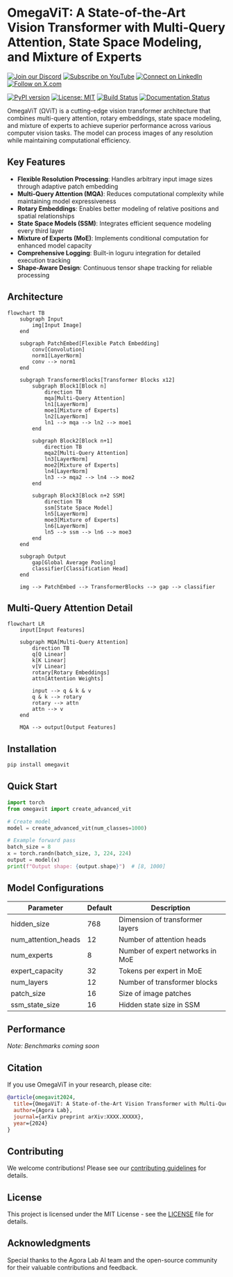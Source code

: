# OmegaViT: A State-of-the-Art Vision Transformer with Multi-Query Attention, State Space Modeling, and Mixture of Experts

[![Join our Discord](https://img.shields.io/badge/Discord-Join%20our%20server-5865F2?style=for-the-badge&logo=discord&logoColor=white)](https://discord.gg/agora-999382051935506503) [![Subscribe on YouTube](https://img.shields.io/badge/YouTube-Subscribe-red?style=for-the-badge&logo=youtube&logoColor=white)](https://www.youtube.com/@kyegomez3242) [![Connect on LinkedIn](https://img.shields.io/badge/LinkedIn-Connect-blue?style=for-the-badge&logo=linkedin&logoColor=white)](https://www.linkedin.com/in/kye-g-38759a207/) [![Follow on X.com](https://img.shields.io/badge/X.com-Follow-1DA1F2?style=for-the-badge&logo=x&logoColor=white)](https://x.com/kyegomezb)




[![PyPI version](https://badge.fury.io/py/omegavit.svg)](https://badge.fury.io/py/omegavit)
[![License: MIT](https://img.shields.io/badge/License-MIT-yellow.svg)](https://opensource.org/licenses/MIT)
[![Build Status](https://github.com/Agora-Lab-AI/OmegaViT/workflows/build/badge.svg)](https://github.com/Agora-Lab-AI/OmegaViT/actions)
[![Documentation Status](https://readthedocs.org/projects/omegavit/badge/?version=latest)](https://omegavit.readthedocs.io/en/latest/?badge=latest)

OmegaViT (ΩViT) is a cutting-edge vision transformer architecture that combines multi-query attention, rotary embeddings, state space modeling, and mixture of experts to achieve superior performance across various computer vision tasks. The model can process images of any resolution while maintaining computational efficiency.

## Key Features

- **Flexible Resolution Processing**: Handles arbitrary input image sizes through adaptive patch embedding
- **Multi-Query Attention (MQA)**: Reduces computational complexity while maintaining model expressiveness
- **Rotary Embeddings**: Enables better modeling of relative positions and spatial relationships
- **State Space Models (SSM)**: Integrates efficient sequence modeling every third layer
- **Mixture of Experts (MoE)**: Implements conditional computation for enhanced model capacity
- **Comprehensive Logging**: Built-in loguru integration for detailed execution tracking
- **Shape-Aware Design**: Continuous tensor shape tracking for reliable processing

## Architecture

```mermaid
flowchart TB
    subgraph Input
        img[Input Image]
    end
    
    subgraph PatchEmbed[Flexible Patch Embedding]
        conv[Convolution]
        norm1[LayerNorm]
        conv --> norm1
    end
    
    subgraph TransformerBlocks[Transformer Blocks x12]
        subgraph Block1[Block n]
            direction TB
            mqa[Multi-Query Attention]
            ln1[LayerNorm]
            moe1[Mixture of Experts]
            ln2[LayerNorm]
            ln1 --> mqa --> ln2 --> moe1
        end
        
        subgraph Block2[Block n+1]
            direction TB
            mqa2[Multi-Query Attention]
            ln3[LayerNorm]
            moe2[Mixture of Experts]
            ln4[LayerNorm]
            ln3 --> mqa2 --> ln4 --> moe2
        end
        
        subgraph Block3[Block n+2 SSM]
            direction TB
            ssm[State Space Model]
            ln5[LayerNorm]
            moe3[Mixture of Experts]
            ln6[LayerNorm]
            ln5 --> ssm --> ln6 --> moe3
        end
    end
    
    subgraph Output
        gap[Global Average Pooling]
        classifier[Classification Head]
    end
    
    img --> PatchEmbed --> TransformerBlocks --> gap --> classifier
```

## Multi-Query Attention Detail

```mermaid
flowchart LR
    input[Input Features]
    
    subgraph MQA[Multi-Query Attention]
        direction TB
        q[Q Linear]
        k[K Linear]
        v[V Linear]
        rotary[Rotary Embeddings]
        attn[Attention Weights]
        
        input --> q & k & v
        q & k --> rotary
        rotary --> attn
        attn --> v
    end
    
    MQA --> output[Output Features]

```

## Installation

```bash
pip install omegavit
```

## Quick Start

```python
import torch
from omegavit import create_advanced_vit

# Create model
model = create_advanced_vit(num_classes=1000)

# Example forward pass
batch_size = 8
x = torch.randn(batch_size, 3, 224, 224)
output = model(x)
print(f"Output shape: {output.shape}")  # [8, 1000]
```

## Model Configurations

| Parameter | Default | Description |
|-----------|---------|-------------|
| hidden_size | 768 | Dimension of transformer layers |
| num_attention_heads | 12 | Number of attention heads |
| num_experts | 8 | Number of expert networks in MoE |
| expert_capacity | 32 | Tokens per expert in MoE |
| num_layers | 12 | Number of transformer blocks |
| patch_size | 16 | Size of image patches |
| ssm_state_size | 16 | Hidden state size in SSM |

## Performance

*Note: Benchmarks coming soon*

## Citation

If you use OmegaViT in your research, please cite:

```bibtex
@article{omegavit2024,
  title={OmegaViT: A State-of-the-Art Vision Transformer with Multi-Query Attention, State Space Modeling, and Mixture of Experts},
  author={Agora Lab},
  journal={arXiv preprint arXiv:XXXX.XXXXX},
  year={2024}
}
```

## Contributing

We welcome contributions! Please see our [contributing guidelines](CONTRIBUTING.md) for details.

## License

This project is licensed under the MIT License - see the [LICENSE](LICENSE) file for details.

## Acknowledgments

Special thanks to the Agora Lab AI team and the open-source community for their valuable contributions and feedback.
